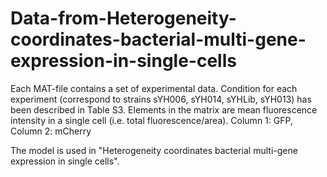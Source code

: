 # Data-from-Heterogeneity-coordinates-bacterial-multi-gene-expression-in-single-cells
Each MAT-file contains a set of experimental data. Condition for each experiment (correspond to strains sYH006, sYH014, sYHLib, sYH013) has been described in Table S3.
Elements in the matrix are mean fluorescence intensity in a single cell (i.e. total fluorescence/area).
Column 1: GFP, Column 2: mCherry

The model is used in "Heterogeneity coordinates bacterial multi-gene expression in single cells". 
